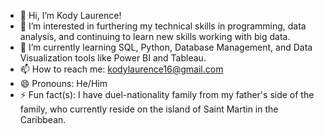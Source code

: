 - 👋 Hi, I’m Kody Laurence!
- 👀 I’m interested in furthering my technical skills in programming, data analysis, and continuing to learn new skills working with big data.
- 🌱 I’m currently learning SQL, Python, Database Management, and Data Visualization tools like Power BI and Tableau.
- 📫 How to reach me: kodylaurence16@gmail.com
- 😄 Pronouns: He/Him
- ⚡ Fun fact(s): I have duel-nationality family from my father's side of the family, who currently reside on the island of Saint Martin in the Caribbean.  

<!---
Kody-Laurence/Kody-Laurence is a ✨ special ✨ repository because its `README.md` (this file) appears on your GitHub profile.
You can click the Preview link to take a look at your changes.
--->
